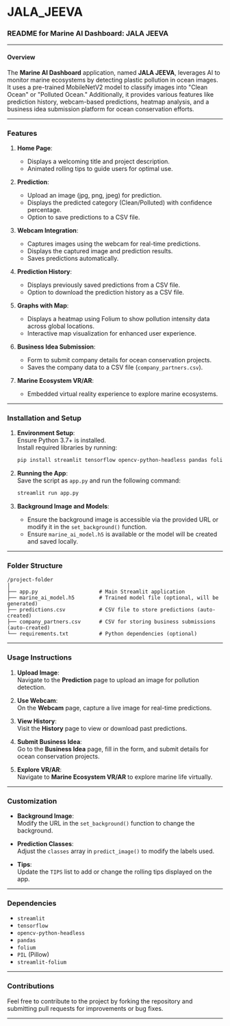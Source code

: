 # JALA_JEEVA

### README for **Marine AI Dashboard: JALA JEEVA**  

---

#### **Overview**  
The **Marine AI Dashboard** application, named **JALA JEEVA**, leverages AI to monitor marine ecosystems by detecting plastic pollution in ocean images. It uses a pre-trained MobileNetV2 model to classify images into "Clean Ocean" or "Polluted Ocean." Additionally, it provides various features like prediction history, webcam-based predictions, heatmap analysis, and a business idea submission platform for ocean conservation efforts.

---

### **Features**  

1. **Home Page**:  
   - Displays a welcoming title and project description.  
   - Animated rolling tips to guide users for optimal use.

2. **Prediction**:  
   - Upload an image (jpg, png, jpeg) for prediction.  
   - Displays the predicted category (Clean/Polluted) with confidence percentage.  
   - Option to save predictions to a CSV file.

3. **Webcam Integration**:  
   - Captures images using the webcam for real-time predictions.  
   - Displays the captured image and prediction results.  
   - Saves predictions automatically.

4. **Prediction History**:  
   - Displays previously saved predictions from a CSV file.  
   - Option to download the prediction history as a CSV file.

5. **Graphs with Map**:  
   - Displays a heatmap using Folium to show pollution intensity data across global locations.  
   - Interactive map visualization for enhanced user experience.

6. **Business Idea Submission**:  
   - Form to submit company details for ocean conservation projects.  
   - Saves the company data to a CSV file (`company_partners.csv`).

7. **Marine Ecosystem VR/AR**:  
   - Embedded virtual reality experience to explore marine ecosystems.  

---

### **Installation and Setup**  

1. **Environment Setup**:  
   Ensure Python 3.7+ is installed.  
   Install required libraries by running:
   ```bash
   pip install streamlit tensorflow opencv-python-headless pandas folium pillow streamlit-folium
   ```

2. **Running the App**:  
   Save the script as `app.py` and run the following command:
   ```bash
   streamlit run app.py
   ```

3. **Background Image and Models**:  
   - Ensure the background image is accessible via the provided URL or modify it in the `set_background()` function.  
   - Ensure `marine_ai_model.h5` is available or the model will be created and saved locally.

---

### **Folder Structure**  

```
/project-folder
│
├── app.py                    # Main Streamlit application
├── marine_ai_model.h5        # Trained model file (optional, will be generated)
├── predictions.csv           # CSV file to store predictions (auto-created)
├── company_partners.csv      # CSV for storing business submissions (auto-created)
└── requirements.txt          # Python dependencies (optional)
```

---

### **Usage Instructions**  

1. **Upload Image**:  
   Navigate to the **Prediction** page to upload an image for pollution detection.
   
2. **Use Webcam**:  
   On the **Webcam** page, capture a live image for real-time predictions.

3. **View History**:  
   Visit the **History** page to view or download past predictions.

4. **Submit Business Idea**:  
   Go to the **Business Idea** page, fill in the form, and submit details for ocean conservation projects.

5. **Explore VR/AR**:  
   Navigate to **Marine Ecosystem VR/AR** to explore marine life virtually.

---

### **Customization**  

- **Background Image**:  
  Modify the URL in the `set_background()` function to change the background.
  
- **Prediction Classes**:  
  Adjust the `classes` array in `predict_image()` to modify the labels used.

- **Tips**:  
  Update the `TIPS` list to add or change the rolling tips displayed on the app.

---

### **Dependencies**  

- `streamlit`  
- `tensorflow`  
- `opencv-python-headless`  
- `pandas`  
- `folium`  
- `PIL` (Pillow)  
- `streamlit-folium`

---

### **Contributions**  

Feel free to contribute to the project by forking the repository and submitting pull requests for improvements or bug fixes.

---
